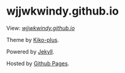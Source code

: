 # wjjwkwindy.github.io

View: _[wjjwkwindy.github.io](https://wjjwkwindy.github.io/)_

Theme by [Kiko-plus](https://github.com/AWEEKJ/Kiko-plus).

Powered by [Jekyll](https://jekyllrb.com/).

Hosted by [Github Pages](https://pages.github.com/).
